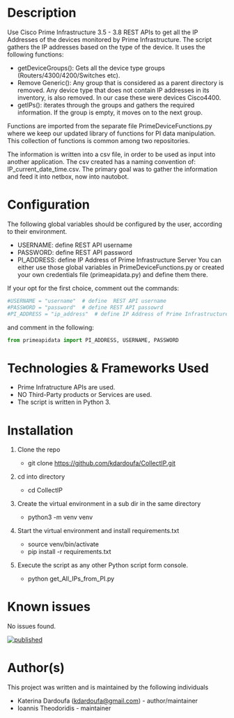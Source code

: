 # Description

Use Cisco Prime Infrastructure 3.5 - 3.8 REST APIs to get all the IP Addresses of the devices monitored by Prime Infrastructure. The script gathers the IP addresses based on the type of the device. It uses the following functions:

- getDeviceGroups(): Gets all the device type groups (Routers/4300/4200/Switches etc).
- Remove Generic(): Any group that is considered as a parent directory is removed. Any device type that does not contain IP addresses in its inventory, is also removed. In our case these were devices Cisco4400.
- getIPs(): iterates through the groups and gathers the required information. If the group is empty, it moves on to the next group.

Functions are imported from the separate file PrimeDeviceFunctions.py where we keep our updated library of functions for PI data manipulation.
This collection of functions is common among two repositories.

The information is written into a csv file, in order to be used as input into another application. The csv created has a naming convention of:
IP_current_date_time.csv.
The primary goal was to gather the information and feed it into netbox, now into nautobot.

# Configuration

The following global variables should be configured by the user, according to their environment.

- USERNAME: define REST API username
- PASSWORD: define REST API password
- PI_ADDRESS: define IP Address of Prime Infrastructure Server
You can either use those global variables in PrimeDeviceFunctions.py or created your own credentials file (primeapidata.py) and define them there.

If your opt for the first choice, comment out  the commands:

```python
#USERNAME = "username"  # define  REST API username
#PASSWORD = "password"  # define REST API passowrd
#PI_ADDRESS = "ip_address"  # define IP Address of Prime Infrastructure Server
```

and comment in the following:

```python
from primeapidata import PI_ADDRESS, USERNAME, PASSWORD
```

# Technologies & Frameworks Used

- Prime Infratructure APIs are used.
- NO Third-Party products or Services are used.
- The script is written in Python 3.

# Installation

1. Clone the repo
   - git clone https://github.com/kdardoufa/CollectIP.git

2. cd into directory
   - cd CollectIP

3. Create the virtual environment in a sub dir in the same directory
   - python3 -m venv venv

4. Start the virtual environment and install requirements.txt
   - source venv/bin/activate
   - pip install -r requirements.txt

5. Execute the script as any other Python script form console.
   - python get_All_IPs_from_PI.py

# Known issues

No issues found.

[![published](https://static.production.devnetcloud.com/codeexchange/assets/images/devnet-published.svg)](https://developer.cisco.com/codeexchange/github/repo/kdardoufa/CollectIP)
# Author(s)

This project was written and is maintained by the following individuals

- Katerina Dardoufa (kdardoufa@gmail.com) - author/maintainer
- Ioannis Theodoridis - maintainer
